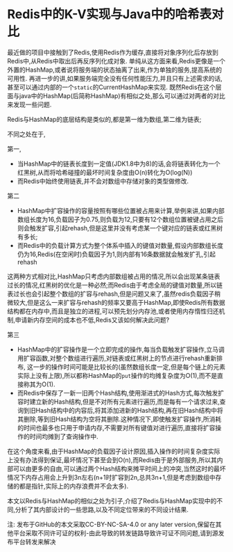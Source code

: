 <!--
 * @Github: https://github.com/Certseeds/words
 * @Organization: SUSTech
 * @Author: nanoseeds
 * @Date: 2021-08-11 00:27:18
 * @LastEditors: nanoseeds
 * @LastEditTime: 2021-08-11 01:21:21
 * @License: CC-BY-NC-SA_V4_0 or any later version
 -->

# Redis中的K-V实现与Java中的哈希表对比

最近做的项目中接触到了Redis,使用Redis作为缓存,直接将对象序列化后存放到Redis中,从Redis中取出后再反序列化成对象. 单纯从这方面来看,Redis更像是一个外置的HashMap,或者说将服务端的状态抽离了出来,作为单独的服务,提高系统的可用性. 再进一步的讲,如果服务端完全没有任何性能压力,并且只有上述需求的话,甚至可以通过内部的一个`static`的CurrentHashMap来实现. 既然Redis在这个层面与java中的HashMap(后简称HashMap)有相似之处,那么可以通过对两者的对比来发现一些问题.

Redis与HashMap的底层结构是类似的,都是第一维为数组,第二维为链表;

不同之处在于,

第一,

+ 当HashMap中的链表长度到一定值(JDK1.8中为8)的话,会将链表转化为一个红黑树,从而将哈希碰撞的最坏时间复杂度由O(n)转化为O(log(N))
+ 而Redis中始终使用链表,并不会对数组中存储对象的类型做修改.

第二

+ HashMap中扩容操作的容量按照有哪些位置被占用来计算,举例来讲,如果内部数组长度为16,负载因子为0.75,则负载为12,只要有12个数组位置被键占用之后则会触发扩容,引起rehash,但是这里并没有考虑某一个键对应的链表或红黑树有多长;
+ 而Redis中的负载计算方式为整个体系中插入的键值对数量,假设内部数组长度仍为16,Redis(在空闲时)负载因子为1,则内部有16条数据就会触发扩孔,引起rehash

这两种方式相对比,HashMap只考虑内部数组被占用的情况,所以会出现某条链表过长的情况,红黑树的优化是一种必然;而Redis由于考虑全局的键值对数量,所以链表过长也会引起整个数组的扩容与rehash,但是问题又来了,虽然redis负载因子稍微较大,但是这么一来扩容与rehash的频率又要高于HashMap,即使Redis所有数据结构都在内存中,而且是独立的进程,可以预先划分内存池,或者使用内存惰性归还机制,申请新内存空间的成本也不低,Redis又该如何解决此问题?

第三

+ HashMap中的扩容操作是一个立即完成的操作,每当负载触发扩容操作,立马调用扩容函数,对整个数组进行遍历,对链表或红黑树上的节点进行rehash重新排布, 这一步的操作时间可能是比较长的(虽然数组长度一定,但是每个链上的元素实际上没有上限),所以都称HashMap的`put`操作的均摊复杂度为O(1),而不是直接称其为O(1).
+ 而Redis中保存了一新一旧两个Hash结构,使用渐进式的Hash方式,每次触发扩容时建立新的Hash结构,但是不对所有元素进行遍历,而是每有一个请求过来,查询到旧Hash结构中的内容后,将其添加进新的Hash结构,再在旧Hash结构中将其删除,等到旧Hash结构为空将其删除.这种情况下,即使触发扩容操作,所消耗的时间也最多也只用于申请内存,不需要对所有键值对进行遍历,直接将扩容操作的时间均摊到了查询操作中.

在这个角度来看,由于HashMap的负载因子设计原因,插入操作的时间复杂度实际上没有办法得到保证,最坏情况下甚至会到O(n),而Redis由于是外部服务,所以其内部可以由更多的自由,可以通过两个Hash结构来摊平时间上的冲突,当然这时的最坏情况下内存占用会上升到3n左右(n+1时扩容到2n,总共3n+1,但是考虑到数组中存储的都是指针,实际上的内存浪费并不会太多).

本文以Redis与HashMap的相似之处为引子,介绍了Redis与HashMap实现中的不同,分析了其内部设计的一些思路,以及不同定位带来的不同设计结果.

注: 发布于GitHub的本文采取CC-BY-NC-SA-4.0 or any later version,保留在其他平台采取不同许可证的权利-由此导致的转发链路导致许可证不同问题,请到源发布平台转发来解决